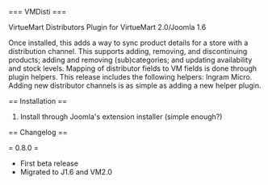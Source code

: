 === VMDisti ===

VirtueMart Distributors Plugin for VirtueMart 2.0/Joomla 1.6

Once installed, this adds a way to sync product details for a store with a distribution channel. This supports adding, removing, and discontinuing products; adding and removing (sub)categories; and updating availability and stock levels. Mapping of distributor fields to VM fields is done through plugin helpers. This release includes the following helpers: Ingram Micro. Adding new distributor channels is as simple as adding a new helper plugin.

== Installation ==

1. Install through Joomla's extension installer (simple enough?)

== Changelog ==

= 0.8.0 =
* First beta release
* Migrated to J1.6 and VM2.0
